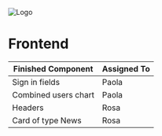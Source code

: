![Logo](https://github.com/user-attachments/assets/fdb15b6f-9164-4853-bb18-0fa5b52a2b0c)

# Frontend

| Finished Component     | Assigned To |
|------------------------|-------------|
| Sign in fields         | Paola       |
| Combined users chart   | Paola       |
| Headers                | Rosa        |
| Card of type News      | Rosa        |

